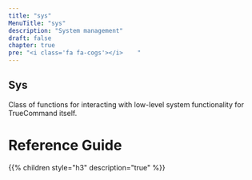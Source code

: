 ```yaml
---
title: "sys"
MenuTitle: "sys"
description: "System management"
draft: false
chapter: true
pre: "<i class='fa fa-cogs'></i>	"
---
```


## Sys
Class of functions for interacting with low-level system functionality for TrueCommand itself.

# Reference Guide
{{% children  style="h3" description="true" %}}
